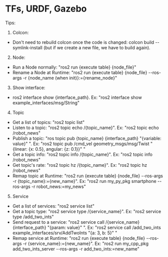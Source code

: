 # TFs, URDF, Gazebo

Tips:

1. Colcon:
  -  Don't need to rebuild colcon once the code is changed: colcon build --symlink-install (but if we create a new file, we have to build again).
    
2. Node:
  -  Run a Node normally: "ros2 run {execute table} {node_file}"
  -  Rename a Node at Runtime: "ros2 run {execute table} {node_file} --ros-args -r {node_name (when init)}:={rename_node}"
    
3. Show interface:
  -  ros2 interface show {interface_path}. Ex: "ros2 interface show example_interfaces/msg/String"
    
4. Topic
  -  Get a list of topics: "ros2 topic list"
  -  Listen to a topic: "ros2 topic echo /{topic_name}". Ex: "ros2 topic echo /robot_news"
  -  Publish a topic: "ros topic pub {topic_name} {interface_path} "{variable: value}" ". Ex: "ros2 topic pub /cmd_vel geometry_msgs/msg/Twist "{linear: {x: 0.5}, angular: {z: 0.1}}" "
  -  Get a topic info: "ros2 topic info /{topic_name}". Ex: "ros2 topic info /robot_news"
  -  Get topic's rate: "ros2 topic hz /{topic_name}". Ex: "ros2 topic hz /robot_news"
  -  Remap topic at Runtime: "ros2 run {execute table} {node_file} --ros-args -r {topic_name}:={new_name}". Ex: "ros2 run my_py_pkg smartphone --ros-args -r robot_news:=my_news"

5. Service
  -  Get a list of services: "ros2 service list"
  -  Get a topic type: "ros2 service type /{service_name}". Ex: "ros2 service type /add_two_ints"
  -  Send request to a service: "ros2 service call /{service_name} {interface_path} "{param: value}" ". Ex: "ros2 service call /add_two_ints example_interfaces/srv/AddTwoInts "{a: 3, b: 5}" "
  -  Remap service at Runtime: "ros2 run {execute table} {node_file} --ros-args -r {service_name}:={new_name}". Ex: "ros2 run my_cpp_pkg add_two_ints_server --ros-args -r add_two_ints:=new_name"
